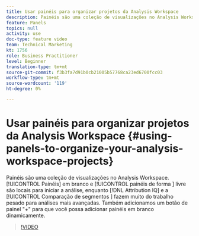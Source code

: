 ```yaml
---
title: Usar painéis para organizar projetos da Analysis Workspace
description: Painéis são uma coleção de visualizações no Analysis Workspace. Painéis em branco e painéis de forma livre são locais para iniciar sua análise, enquanto o Attribution IQ e a Comparação de segmentos fazem muito do trabalho pesado para análises mais avançadas. Também adicionamos um botão de painel "+" para que você possa adicionar painéis em branco dinamicamente.
feature: Panels
topics: null
activity: use
doc-type: feature video
team: Technical Marketing
kt: 1756
role: Business Practitioner
level: Beginner
translation-type: tm+mt
source-git-commit: f3b3fa7d91b0cb21005b57768ca23ed6700fcc03
workflow-type: tm+mt
source-wordcount: '119'
ht-degree: 0%

---
```



# Usar painéis para organizar projetos da Analysis Workspace {#using-panels-to-organize-your-analysis-workspace-projects}

Painéis são uma coleção de visualizações no Analysis Workspace. [!UICONTROL Painéis]  em branco e  [!UICONTROL painéis de forma ] livre são locais para iniciar a análise, enquanto  [!DNL Attribution IQ] e a  [!UICONTROL Comparação de segmentos ] fazem muito do trabalho pesado para análises mais avançadas. Também adicionamos um botão de painel &quot;+&quot; para que você possa adicionar painéis em branco dinamicamente.

>[!VIDEO](https://video.tv.adobe.com/v/23388/?quality=12)
